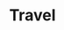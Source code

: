 ---
layout: collection
title: Travel
collection: travel
permalink: /travel/
author_profile: true
---